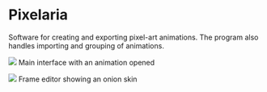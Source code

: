 Pixelaria
=========

Software for creating and exporting pixel-art animations.
The program also handles importing and grouping of animations.

![](http://i.imgur.com/5UzCuUA.png)
Main interface with an animation opened

![](http://i.imgur.com/RuRrDDC.png)
Frame editor showing an onion skin

